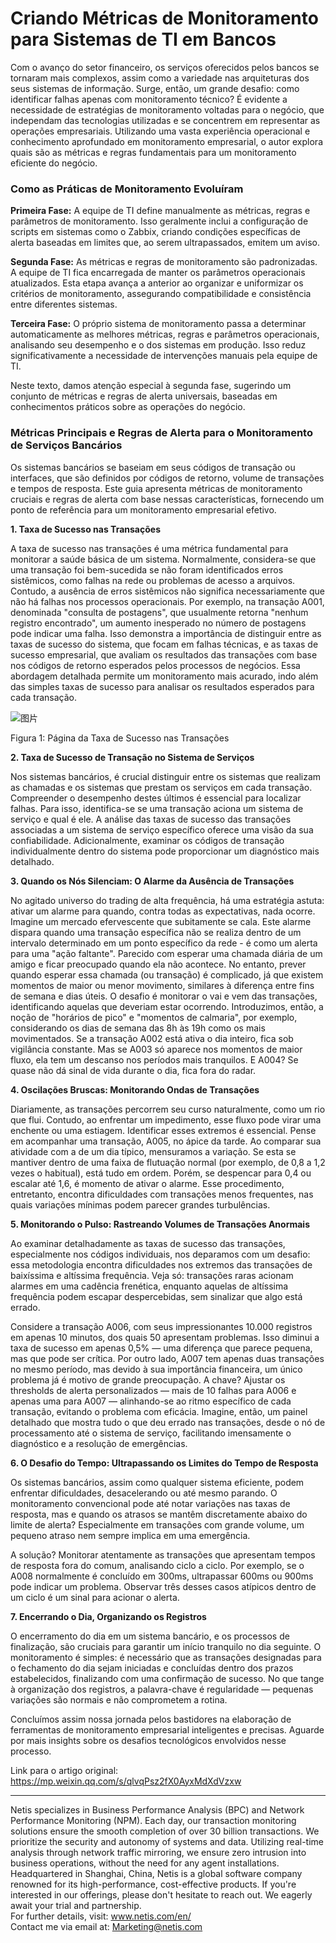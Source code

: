 # Criando Métricas de Monitoramento para Sistemas de TI em Bancos

Com o avanço do setor financeiro, os serviços oferecidos pelos bancos se tornaram mais complexos, assim como a variedade nas arquiteturas dos seus sistemas de informação. Surge, então, um grande desafio: como identificar falhas apenas com monitoramento técnico? É evidente a necessidade de estratégias de monitoramento voltadas para o negócio, que independam das tecnologias utilizadas e se concentrem em representar as operações empresariais. Utilizando uma vasta experiência operacional e conhecimento aprofundado em monitoramento empresarial, o autor explora quais são as métricas e regras fundamentais para um monitoramento eficiente do negócio.

### Como as Práticas de Monitoramento Evoluíram

**Primeira Fase:** A equipe de TI define manualmente as métricas, regras e parâmetros de monitoramento. Isso geralmente inclui a configuração de scripts em sistemas como o Zabbix, criando condições específicas de alerta baseadas em limites que, ao serem ultrapassados, emitem um aviso.

**Segunda Fase:** As métricas e regras de monitoramento são padronizadas. A equipe de TI fica encarregada de manter os parâmetros operacionais atualizados. Esta etapa avança a anterior ao organizar e uniformizar os critérios de monitoramento, assegurando compatibilidade e consistência entre diferentes sistemas.

**Terceira Fase:** O próprio sistema de monitoramento passa a determinar automaticamente as melhores métricas, regras e parâmetros operacionais, analisando seu desempenho e o dos sistemas em produção. Isso reduz significativamente a necessidade de intervenções manuais pela equipe de TI.

Neste texto, damos atenção especial à segunda fase, sugerindo um conjunto de métricas e regras de alerta universais, baseadas em conhecimentos práticos sobre as operações do negócio.

### Métricas Principais e Regras de Alerta para o Monitoramento de Serviços Bancários

Os sistemas bancários se baseiam em seus códigos de transação ou interfaces, que são definidos por códigos de retorno, volume de transações e tempos de resposta. Este guia apresenta métricas de monitoramento cruciais e regras de alerta com base nessas características, fornecendo um ponto de referência para um monitoramento empresarial efetivo.

**1. Taxa de Sucesso nas Transações**

A taxa de sucesso nas transações é uma métrica fundamental para monitorar a saúde básica de um sistema. Normalmente, considera-se que uma transação foi bem-sucedida se não foram identificados erros sistêmicos, como falhas na rede ou problemas de acesso a arquivos. Contudo, a ausência de erros sistêmicos não significa necessariamente que não há falhas nos processos operacionais. Por exemplo, na transação A001, denominada "consulta de postagens", que usualmente retorna "nenhum registro encontrado", um aumento inesperado no número de postagens pode indicar uma falha. Isso demonstra a importância de distinguir entre as taxas de sucesso do sistema, que focam em falhas técnicas, e as taxas de sucesso empresarial, que avaliam os resultados das transações com base nos códigos de retorno esperados pelos processos de negócios. Essa abordagem detalhada permite um monitoramento mais acurado, indo além das simples taxas de sucesso para analisar os resultados esperados para cada transação.

![图片](https://mmbiz.qpic.cn/sz_mmbiz_png/MR8pzzoKXjZp8SC2icFBL32T5nicZc8Nn56cTG16anNEMp3ug4lF03nnh9vKEyp8aHLvoe5x0Fvibo1SDTlNmydeQ/640?wx_fmt=png&tp=webp&wxfrom=5&wx_lazy=1&wx_co=1)

Figura 1: Página da Taxa de Sucesso nas Transações

**2. Taxa de Sucesso de Transação no Sistema de Serviços**

Nos sistemas bancários, é crucial distinguir entre os sistemas que realizam as chamadas e os sistemas que prestam os serviços em cada transação. Compreender o desempenho destes últimos é essencial para localizar falhas. Para isso, identifica-se se uma transação aciona um sistema de serviço e qual é ele. A análise das taxas de sucesso das transações associadas a um sistema de serviço específico oferece uma visão da sua confiabilidade. Adicionalmente, examinar os códigos de transação individualmente dentro do sistema pode proporcionar um diagnóstico mais detalhado.

**3. Quando os Nós Silenciam: O Alarme da Ausência de Transações**

No agitado universo do trading de alta frequência, há uma estratégia astuta: ativar um alarme para quando, contra todas as expectativas, nada ocorre. Imagine um mercado efervescente que subitamente se cala. Este alarme dispara quando uma transação específica não se realiza dentro de um intervalo determinado em um ponto específico da rede - é como um alerta para uma "ação faltante". Parecido com esperar uma chamada diária de um amigo e ficar preocupado quando ela não acontece. No entanto, prever quando esperar essa chamada (ou transação) é complicado, já que existem momentos de maior ou menor movimento, similares à diferença entre fins de semana e dias úteis. O desafio é monitorar o vai e vem das transações, identificando aquelas que deveriam estar ocorrendo. Introduzimos, então, a noção de "horários de pico" e "momentos de calmaria", por exemplo, considerando os dias de semana das 8h às 19h como os mais movimentados. Se a transação A002 está ativa o dia inteiro, fica sob vigilância constante. Mas se A003 só aparece nos momentos de maior fluxo, ela tem um descanso nos períodos mais tranquilos. E A004? Se quase não dá sinal de vida durante o dia, fica fora do radar.

**4. Oscilações Bruscas: Monitorando Ondas de Transações**

Diariamente, as transações percorrem seu curso naturalmente, como um rio que flui. Contudo, ao enfrentar um impedimento, esse fluxo pode virar uma enchente ou uma estiagem. Identificar esses extremos é essencial. Pense em acompanhar uma transação, A005, no ápice da tarde. Ao comparar sua atividade com a de um dia típico, mensuramos a variação. Se esta se mantiver dentro de uma faixa de flutuação normal (por exemplo, de 0,8 a 1,2 vezes o habitual), está tudo em ordem. Porém, se despencar para 0,4 ou escalar até 1,6, é momento de ativar o alarme. Esse procedimento, entretanto, encontra dificuldades com transações menos frequentes, nas quais variações mínimas podem parecer grandes turbulências.

**5. Monitorando o Pulso: Rastreando Volumes de Transações Anormais**

Ao examinar detalhadamente as taxas de sucesso das transações, especialmente nos códigos individuais, nos deparamos com um desafio: essa metodologia encontra dificuldades nos extremos das transações de baixíssima e altíssima frequência. Veja só: transações raras acionam alarmes em uma cadência frenética, enquanto aquelas de altíssima frequência podem escapar despercebidas, sem sinalizar que algo está errado.

Considere a transação A006, com seus impressionantes 10.000 registros em apenas 10 minutos, dos quais 50 apresentam problemas. Isso diminui a taxa de sucesso em apenas 0,5% — uma diferença que parece pequena, mas que pode ser crítica. Por outro lado, A007 tem apenas duas transações no mesmo período, mas devido à sua importância financeira, um único problema já é motivo de grande preocupação. A chave? Ajustar os thresholds de alerta personalizados — mais de 10 falhas para A006 e apenas uma para A007 — alinhando-se ao ritmo específico de cada transação, evitando o problema com eficácia. Imagine, então, um painel detalhado que mostra tudo o que deu errado nas transações, desde o nó de processamento até o sistema de serviço, facilitando imensamente o diagnóstico e a resolução de emergências.

**6. O Desafio do Tempo: Ultrapassando os Limites do Tempo de Resposta**

Os sistemas bancários, assim como qualquer sistema eficiente, podem enfrentar dificuldades, desacelerando ou até mesmo parando. O monitoramento convencional pode até notar variações nas taxas de resposta, mas e quando os atrasos se mantêm discretamente abaixo do limite de alerta? Especialmente em transações com grande volume, um pequeno atraso nem sempre implica em uma emergência.

A solução? Monitorar atentamente as transações que apresentam tempos de resposta fora do comum, analisando ciclo a ciclo. Por exemplo, se o A008 normalmente é concluído em 300ms, ultrapassar 600ms ou 900ms pode indicar um problema. Observar três desses casos atípicos dentro de um ciclo é um sinal para acionar o alerta.

**7. Encerrando o Dia, Organizando os Registros**

O encerramento do dia em um sistema bancário, e os processos de finalização, são cruciais para garantir um início tranquilo no dia seguinte. O monitoramento é simples: é necessário que as transações designadas para o fechamento do dia sejam iniciadas e concluídas dentro dos prazos estabelecidos, finalizando com uma confirmação de sucesso. No que tange à organização dos registros, a palavra-chave é regularidade — pequenas variações são normais e não comprometem a rotina.

Concluímos assim nossa jornada pelos bastidores na elaboração de ferramentas de monitoramento empresarial inteligentes e precisas. Aguarde por mais insights sobre os desafios tecnológicos envolvidos nesse processo.

Link para o artigo original: https://mp.weixin.qq.com/s/qlvqPsz2fX0AyxMdXdVzxw

***
Netis specializes in Business Performance Analysis (BPC) and Network Performance Monitoring (NPM). Each day, our transaction monitoring solutions ensure the smooth completion of over 30 billion transactions. We prioritize the security and autonomy of systems and data. Utilizing real-time analysis through network traffic mirroring, we ensure zero intrusion into business operations, without the need for any agent installations. Headquartered in Shanghai, China, Netis is a global software company renowned for its high-performance, cost-effective products. If you're interested in our offerings, please don't hesitate to reach out. We eagerly await your trial and partnership.  
For further details, visit: www.netis.com/en/  
Contact me via email at: Marketing@netis.com
